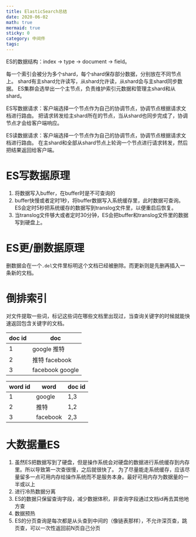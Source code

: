 ```yaml
---
title: ElasticSearch总结
date: 2020-06-02
math: true
mermaid: true
sticky: 0
category: 中间件
tags:
---
```


ES的数据结构：index -> type -> document -> field。

每一个索引会被分为多个shard，每个shard保存部分数据，分别放在不同节点上。
shard有主shard允许读写，从shard允许读，从shard会与主shard同步数据。
ES集群会选举出一个主节点，负责维护索引元数据和管理主shard和从shard。

ES写数据请求：客户端选择一个节点作为自己的协调节点，协调节点根据请求文档进行路由。
把请求转发给主shard所在的节点，当从shard也同步完成了，协调节点才会给客户端响应。

ES读数据请求：客户端选择一个节点作为自己的协调节点，协调节点根据请求文档进行路由。
在主shard和全部从shard节点上轮询一个节点进行请求转发，然后把结果返回给客户端。

# ES写数据原理
1. 将数据写入buffer，在buffer时是不可查询的
2. buffer快慢或者定时1秒，将buffer数据写入系统缓存里，此时数据可查询。
  ES会定时5秒把系统缓存的数据写到translog文件里，以便重启后恢复。
3. 当translog文件够大或者定时30分钟，ES会把buffer和translog文件里的数据写到硬盘上。

# ES更/删数据原理
删数据会在一个`.del`文件里标明这个文档已经被删除。而更新则是先删再插入一条新的文档。

# 倒排索引
对文件提取一些词，标记这些词在哪些文档里出现过，当查询关键字的时候就能快速返回包含关键字的文档。

|doc id|doc            |
|---   |---            |
|1     |google 推特    |
|2     |推特 facebook  |
|3     |facebook google|

|word id|word    |doc id|
|---    |---     |---   |
|1      |google  |1,3   |
|2      |推特    |1,2   |
|3      |facebook|2,3   |

# 大数据量ES
1. 虽然ES把数据写到了硬盘，但是操作系统会对硬盘的数据进行系统缓存到内存里。所以导致第一次查很慢，之后就很快了。
  为了尽量能走系统缓存，应该尽量留多一点可用内存给操作系统而不是服务本身。最好可用内存为数据量的一半或以上
2. 进行冷热数据分离
3. ES的数据只保留查询字段，减少数据体积，非查询字段通过文档id再去其他地方查
4. 数据预热
5. ES的分页查询是每次都是从头查到中间的（像链表那样），不允许深页查，跳页查，可以一次性返回前N页自己分页
